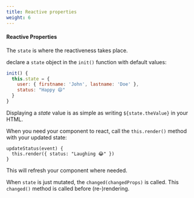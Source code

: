 ```yaml
---
title: Reactive properties
weight: 6
---
```


#### Reactive Properties

The `state` is where the reactiveness takes place.

declare a `state` object in the `init()` function with default values:

```js
init() {
  this.state = {
    user: { firstname: 'John', lastname: 'Doe' },
    status: "Happy 😄"
  }
}
```

Displaying a _state_ value is as simple as writing `${state.theValue}` in your HTML.

When you need your component to react, call the `this.render()` method
with your updated state:

```
updateStatus(event) {
  this.render({ status: "Laughing 😂" })
}
```

This will refresh your component where needed.

When `state` is just mutated, the `changed(changedProps)` is called.
This `changed()` method is called before (re-)rendering.
